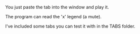 You just paste the tab into the window and play it.

The program can read the 'x' legend (a mute).

I've included some tabs you can test it with in the TABS folder.
